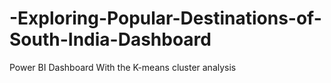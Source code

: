 # -Exploring-Popular-Destinations-of-South-India-Dashboard
Power BI Dashboard With the K-means cluster analysis
